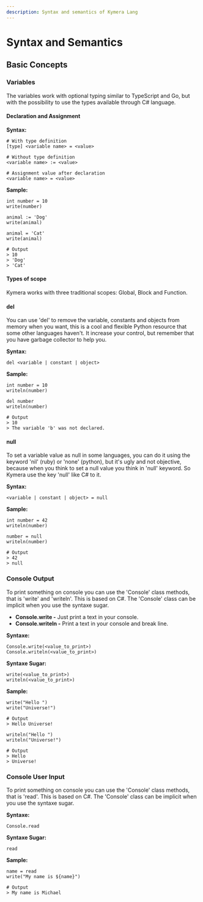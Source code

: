 ```yaml
---
description: Syntax and semantics of Kymera Lang
---
```


# Syntax and Semantics

## Basic Concepts

### Variables

The variables work with optional typing similar to TypeScript and Go, but with the possibility to use the types available through C\# language.

#### Declaration and Assignment

 **Syntax:**

```text
# With type definition
[type] <variable name> = <value>

# Without type definition
<variable name> := <value>

# Assignment value after declaration
<variable name> = <value>
```

**Sample:**

```text
int number = 10
write(number)

animal := 'Dog'
write(animal)

animal = 'Cat'
write(animal)

# Output
> 10
> 'Dog'
> 'Cat'
```

####  Types of scope

Kymera works with three traditional scopes: Global, Block and Function.

#### del

You can use 'del' to remove the variable, constants and objects from memory when you want, this is a cool and flexible Python resource that some other languages haven't. It increase your control, but remember that you have garbage collector to help you.

 **Syntax:**

```text
del <variable | constant | object>
```

 **Sample:**

```text
int number = 10
writeln(number)

del number
writeln(number)

# Output
> 10
> The variable 'b' was not declared.
```

#### null

 To set a variable value as null in some languages, you can do it using the keyword 'nil' \(ruby\) or 'none' \(python\), but it's ugly and not objective, because when you think to set a null value you think in 'null' keyword. So Kymera use the key 'null' like C\# to it.

 **Syntax:**

```text
<variable | constant | object> = null
```

 **Sample:**

```text
int number = 42
writeln(number)

number = null
writeln(number)

# Output
> 42
> null
```

### Console Output

To print something on console you can use the 'Console' class methods, that is 'write' and 'writeln'. This is based on C\#. The 'Console' class can be implicit when you use the syntaxe sugar.

* **Console.write -** Just print a text in your console.
* **Console.writeln -** Print a text in your console and break line.

 **Syntaxe:**

```text
Console.write(<value_to_print>)
Console.writeln(<value_to_print>)
```

 **Syntaxe Sugar:**

```text
write(<value_to_print>)
writeln(<value_to_print>)
```

 **Sample:**

```text
write("Hello ")
write("Universe!")

# Output
> Hello Universe!
```

```text
writeln("Hello ")
writeln("Universe!")

# Output
> Hello 
> Universe!
```

### Console User Input

To print something on console you can use the 'Console' class methods, that is 'read'. This is based on C\#. The 'Console' class can be implicit when you use the syntaxe sugar.

**Syntaxe:**

```text
Console.read
```

**Syntaxe Sugar:**

```text
read
```

 **Sample:**

```text
name = read
write("My name is ${name}")

# Output
> My name is Michael
```

